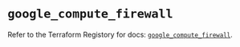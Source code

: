 # `google_compute_firewall`

Refer to the Terraform Registory for docs: [`google_compute_firewall`](https://www.terraform.io/docs/providers/google-beta/r/google_compute_firewall).
